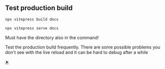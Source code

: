 Test production build
----
```bash
npx vitepress build docs
```

```bash
npx vitepress serve docs
```

Must have the directory also in the command!

Test the production build frequently.
There are some possible problems you don't see with the live reload and it can be hard to debug after a while

[&#10148;](./analysis)
